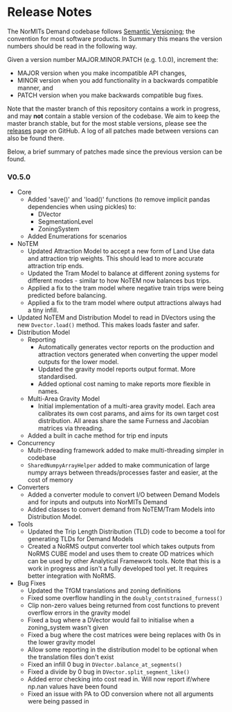 # Release Notes

The NorMITs Demand codebase follows [Semantic Versioning](https://semver.org/); the convention
for most software products. In Summary this means the version numbers should be read in the
following way.

Given a version number MAJOR.MINOR.PATCH (e.g. 1.0.0), increment the:

- MAJOR version when you make incompatible API changes,
- MINOR version when you add functionality in a backwards compatible manner, and
- PATCH version when you make backwards compatible bug fixes.

Note that the master branch of this repository contains a work in progress, and  may **not**
contain a stable version of the codebase. We aim to keep the master branch stable, but for the
most stable versions, please see the
[releases](https://github.com/Transport-for-the-North/NorMITs-Demand/releases)
page on GitHub. A log of all patches made between versions can also be found
there.

Below, a brief summary of patches made since the previous version can be found.

### V0.5.0
- Core
  - Added 'save()' and 'load()' functions (to remove implicit pandas
    dependencies when using pickles) to:
    - DVector
    - SegmentationLevel
    - ZoningSystem
  - Added Enumerations for scenarios
- NoTEM
  - Updated Attraction Model to accept a new form of Land Use data and attraction
    trip weights. This should lead to more accurate attraction trip ends.
  - Updated the Tram Model to balance at different zoning systems for different
    modes - similar to how NoTEM now balances bus trips.
  - Applied a fix to the tram model where negative train trips were being
    predicted before balancing.
  - Applied a fix to the tram model where output attractions always had a 
    tiny infill.
- Updated NoTEM and Distribution Model to read in DVectors using the new
  `Dvector.load()` method. This makes loads faster and safer.
- Distribution Model
  - Reporting
    - Automatically generates vector reports on the production and attraction
      vectors generated when converting the upper model outputs for the
      lower model.
    - Updated the gravity model reports output format. More standardised.
    - Added optional cost naming to make reports more flexible in names.
  - Multi-Area Gravity Model
    - Initial implementation of a multi-area gravity model. Each area calibrates
      its own cost params, and aims for its own target cost distribution. All
      areas share the same Furness and Jacobian matrices via threading.
  - Added a built in cache method for trip end inputs
- Concurrency
  - Multi-threading framework added to make multi-threading simpler in codebase
  - `SharedNumpyArrayHelper` added to make communication of large numpy 
    arrays between threads/processes faster and easier, at the cost of memory
- Converters
  - Added a converter module to convert I/O between Demand Models and for
    inputs and outputs into NorMITs Demand
  - Added classes to convert demand from NoTEM/Tram Models into Distribution 
    Model.
- Tools
  - Updated the Trip Length Distribution (TLD) code to become a tool for 
    generating TLDs for Demand Models
  - Created a NoRMS output converter tool which takes outputs from NoRMS
    CUBE model and uses them to create OD matrices which can be used by
    other Analytical Framework tools. Note that this is a work in progress
    and isn't a fully developed tool yet. It requires better integration with
    NoRMS.
- Bug Fixes
  - Updated the TfGM translations and zoning definitions
  - Fixed some overflow handling in the `doubly_contstrained_furness()`
  - Clip non-zero values being returned from cost functions to prevent overflow
    errors in the gravity model
  - Fixed a bug where a DVector would fail to initialise when a zoning_system
    wasn't given
  - Fixed a bug where the cost matrices were being replaces with 0s in the lower
    gravity model
  - Allow some reporting in the distribution model to be optional when the
    translation files don't exist
  - Fixed an infill 0 bug in `DVector.balance_at_segments()`
  - Fixed a divide by 0 bug in `DVector.split_segment_like()`
  - Added error checking into cost read in. Will now report if/where np.nan 
    values have been found
  - Fixed an issue with PA to OD conversion where not all arguments were being
    passed in
